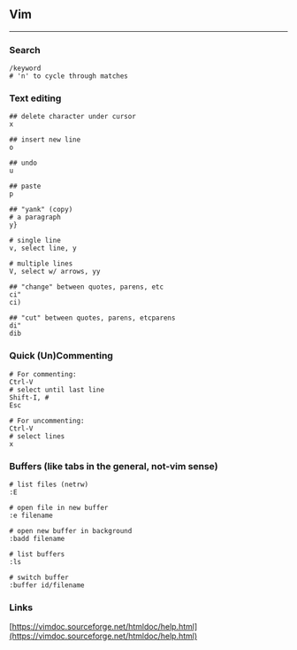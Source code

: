## Vim

------------------------------

### Search

```vim
/keyword
# 'n' to cycle through matches
```

### Text editing

```vim
## delete character under cursor
x

## insert new line
o

## undo
u

## paste
p

## "yank" (copy)
# a paragraph
y}

# single line
v, select line, y

# multiple lines
V, select w/ arrows, yy

## "change" between quotes, parens, etc
ci"
ci)

## "cut" between quotes, parens, etcparens
di"
dib
```

### Quick (Un)Commenting

```vim
# For commenting:
Ctrl-V
# select until last line
Shift-I, #
Esc

# For uncommenting:
Ctrl-V
# select lines
x
```

### Buffers (like tabs in the general, not-vim sense)

```vim
# list files (netrw)
:E

# open file in new buffer
:e filename

# open new buffer in background
:badd filename

# list buffers
:ls

# switch buffer
:buffer id/filename
```

### Links

[https://vimdoc.sourceforge.net/htmldoc/help.html](https://vimdoc.sourceforge.net/htmldoc/help.html)
